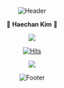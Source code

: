 <!--
**bluesun147/bluesun147** is a ✨ _special_ ✨ repository because its `README.md` (this file) appears on your GitHub profile! 

Here are some ideas to get you started : 

- 🔭 I’m currently working on ...
- 🌱 I’m currently learning ...
- 👯 I’m looking to collaborate on ...
- 🤔 I’m looking for help with ...
- 💬 Ask me about ...
- 📫 How to reach me: ...
- 😄 Pronouns: ..
- ⚡ Fun fact: ...
-->
<div align="center">
	
![Header](https://capsule-render.vercel.app/api?type=waving&color=b7e2eb&height=200&section=header)

 💭 **Haechan Kim** 💭
	
<img src="https://github-readme-stats-sigma-five.vercel.app/api?username=bluesun147"> 

[![Hits](https://hits.seeyoufarm.com/api/count/incr/badge.svg?url=https%3A%2F%2Fgithub.com%2Fbluesun147&count_bg=%2379C83D&title_bg=%23555555&icon=&icon_color=%23E7E7E7&title=hits&edge_flat=false)](https://hits.seeyoufarm.com)

![](http://github-profile-summary-cards.vercel.app/api/cards/most-commit-language?username=bluesun147)
	
![Footer](https://capsule-render.vercel.app/api?type=waving&color=a1c2c9&height=200&section=footer)
</div>
